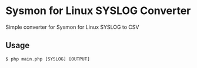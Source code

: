# Sysmon for Linux SYSLOG Converter
Simple converter for Sysmon for Linux SYSLOG to CSV

## Usage
```
$ php main.php [SYSLOG] [OUTPUT]
```
